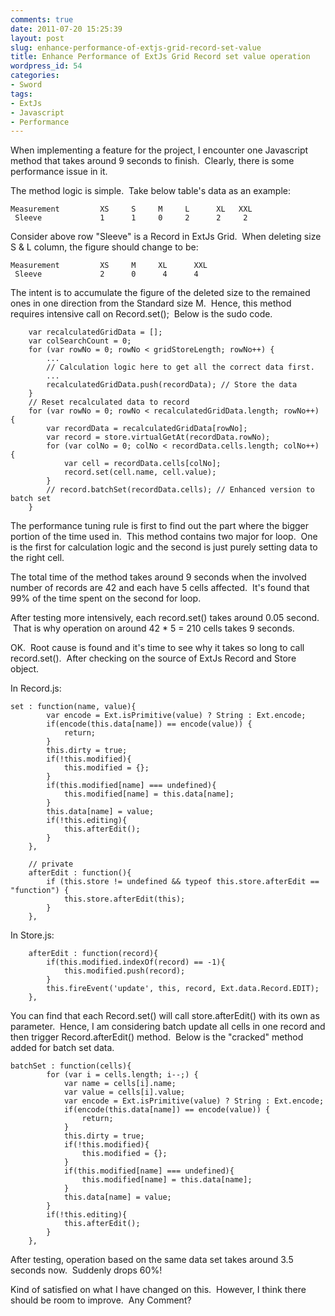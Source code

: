 ```yaml
---
comments: true
date: 2011-07-20 15:25:39
layout: post
slug: enhance-performance-of-extjs-grid-record-set-value
title: Enhance Performance of ExtJs Grid Record set value operation
wordpress_id: 54
categories:
- Sword
tags:
- ExtJs
- Javascript
- Performance
---
```


When implementing a feature for the project, I encounter one Javascript method that takes around 9 seconds to finish.  Clearly, there is some performance issue in it.

The method logic is simple.  Take below table's data as an example:

    Measurement         XS     S     M     L      XL   XXL
     Sleeve             1      1     0     2      2     2

Consider above row "Sleeve" is a Record in ExtJs Grid.  When deleting size S & L column, the figure should change to be:

    Measurement         XS     M     XL      XXL
     Sleeve             2      0      4      4

The intent is to accumulate the figure of the deleted size to the remained ones in one direction from the Standard size M.  Hence, this method requires intensive call on Record.set();  Below is the sudo code.

        var recalculatedGridData = [];
        var colSearchCount = 0;
        for (var rowNo = 0; rowNo < gridStoreLength; rowNo++) {
            ...
            // Calculation logic here to get all the correct data first.
            ...
            recalculatedGridData.push(recordData); // Store the data
        }
        // Reset recalculated data to record
        for (var rowNo = 0; rowNo < recalculatedGridData.length; rowNo++) {
            var recordData = recalculatedGridData[rowNo];
            var record = store.virtualGetAt(recordData.rowNo);
            for (var colNo = 0; colNo < recordData.cells.length; colNo++) {
                var cell = recordData.cells[colNo];
                record.set(cell.name, cell.value);
            }
            // record.batchSet(recordData.cells); // Enhanced version to batch set
        }

The performance tuning rule is first to find out the part where the bigger portion of the time used in.  This method contains two major for loop.  One is the first for calculation logic and the second is just purely setting data to the right cell.

The total time of the method takes around 9 seconds when the involved number of records are 42 and each have 5 cells affected.  It's found that 99% of the time spent on the second for loop.

After testing more intensively, each record.set() takes around 0.05 second.  That is why operation on around 42 * 5 = 210 cells takes 9 seconds.

OK.  Root cause is found and it's time to see why it takes so long to call record.set().  After checking on the source of ExtJs Record and Store object.

In Record.js:

    set : function(name, value){
            var encode = Ext.isPrimitive(value) ? String : Ext.encode;
            if(encode(this.data[name]) == encode(value)) {
                return;
            }
            this.dirty = true;
            if(!this.modified){
                this.modified = {};
            }
            if(this.modified[name] === undefined){
                this.modified[name] = this.data[name];
            }
            this.data[name] = value;
            if(!this.editing){
                this.afterEdit();
            }
        },

        // private
        afterEdit : function(){
            if (this.store != undefined && typeof this.store.afterEdit == "function") {
                this.store.afterEdit(this);
            }
        },

In Store.js:

        afterEdit : function(record){
            if(this.modified.indexOf(record) == -1){
                this.modified.push(record);
            }
            this.fireEvent('update', this, record, Ext.data.Record.EDIT);
        },

You can find that each Record.set() will call store.afterEdit() with its own as parameter.  Hence, I am considering batch update all cells in one record and then trigger Record.afterEdit() method.  Below is the "cracked" method added for batch set data.

    batchSet : function(cells){
            for (var i = cells.length; i--;) {
                var name = cells[i].name;
                var value = cells[i].value;
                var encode = Ext.isPrimitive(value) ? String : Ext.encode;
                if(encode(this.data[name]) == encode(value)) {
                    return;
                }
                this.dirty = true;
                if(!this.modified){
                    this.modified = {};
                }
                if(this.modified[name] === undefined){
                    this.modified[name] = this.data[name];
                }
                this.data[name] = value;
            }
            if(!this.editing){
                this.afterEdit();
            }
        },

After testing, operation based on the same data set takes around 3.5 seconds now.  Suddenly drops 60%!

Kind of satisfied on what I have changed on this.  However, I think there should be room to improve.  Any Comment?
